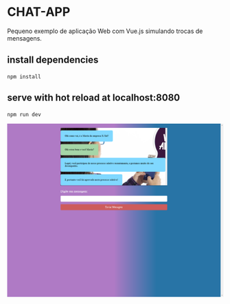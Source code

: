 # CHAT-APP
Pequeno exemplo de aplicação Web com Vue.js simulando trocas de mensagens.

## install dependencies
    npm install

## serve with hot reload at localhost:8080
    npm run dev

![alt text][logo]

[logo]: https://github.com/leandrobeandrade/chat-app/blob/master/print_chat-app.png
